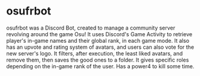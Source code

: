 # osufrbot

osufrbot was a Discord Bot, created to manage a community server revolving around the game Osu!
It uses Discord's Game Activity to retrieve player's in-game names and their global rank, in each game mode. It also has an upvote and rating system of avatars, and users can also vote for the new server's logo.
It filters, after execution, the least liked avatars, and remove them, then saves the good ones to a folder. It gives specific roles depending on the in-game rank of the user. Has a power4 to kill some time.

